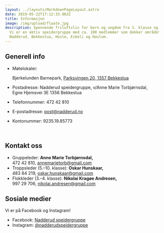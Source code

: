 ```yaml
---
layout: ../layouts/MarkdownPageLayout.astro
date: 2019-05-22T17:12:33.962Z
title: Informasjon
image: /img/upload/flaate.jpg
description: Spennende friluftsliv for barn og ungdom fra 3. klasse og oppover.
  Vi er en aktiv speidergruppe med ca. 100 medlemmer som dekker området
  Nadderud, Bekkestua, Hosle, Eikeli og Haslum.
---
```

## Generell info

* Møtelokaler:<!--StartFragment-->

  B﻿jerkelunden Barnepark, [Parksvingen 20, 1357 Bekkestua](https://www.google.com/maps/place//data=!4m2!3m1!1s0x46416d2784dd04e5:0x1bade2763c54842d?sa=X&ved=1t:8290&ictx=111)
* Postadresse: Nadderud speidergruppe, v/Anne Marie Torbjørnsdal, Egne Hjemsvei 3E 1356 Bekkestua
* Telefonnummer: 472 42 810
* E-postadresse: [post@nadderud.no](mailto:post@nadderud.no)
* Kontonummer: 9235.19.85773

&nbsp;

## Kontakt oss

* Gruppeleder: **Anne Marie Torbjørnsdal,**\
  472 42 810, <a href="mailto:annemarietorb@gmail.com">annemarietorb@gmail.com</a>
* Troppsleder (5.–10. klasse): **Oskar Hunskaar,**\
  483 84 219, <a href="mailto:oskar.hunskaar@gmail.com">oskar.hunskaar@gmail.com</a>
* Flokkleder (3.–4. klasse): **Nikolai Kragøe Andresen,**\
  997 29 706, <a href="mailto:nikolai.andresen@gmail.com">nikolai.andresen@gmail.com</a>

## Sosiale medier

Vi er på Facebook og Instagram!

* Facebook: <a href="https://www.facebook.com/groups/248612515197643/">Nadderud speidergruppe</a>
* Instagram: <a href="https://www.instagram.com/nadderudspeidergruppe/">@nadderudspeidergruppe</a>